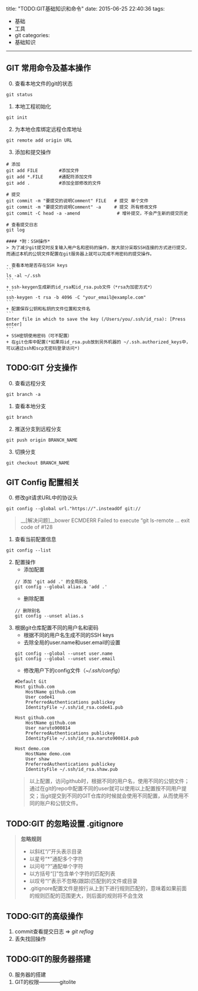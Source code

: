 title: "TODO:GIT基础知识和命令"
date: 2015-06-25 22:40:36
tags:
- 基础
- 工具
- git
categories: 
- 基础知识
---

## GIT 常用命令及基本操作
0. 查看本地文件的git的状态
```
git status
```
1. 本地工程初始化
```
git init
```
2. 为本地仓库绑定远程仓库地址
```
git remote add origin URL
```
3. 添加和提交操作
```
# 添加
git add FILE        #添加文件
git add *.FILE      #通配符添加文件
git add .           #添加全部修改的文件

# 提交
git commit -m "要提交的说明Comment" FILE   # 提交 单个文件
git commit -m "要提交的说明Comment" -a     # 提交 所有修改文件
git commit -C head -a -amend              # 增补提交，不会产生新的提交历史

# 查看提交日志
git log
```

    #### *附：SSH操作*
    > 为了减少git提交时反复输入用户名和密码的操作，故大部分采取SSH连接的方式进行提交，而通过本机的公钥文件配置在git服务器上就可以完成不用密码的提交操作。

    - 查看本地是否存在SSH keys
    ```
    ls -al ~/.ssh
    ```
    + ssh-keygen生成新的id_rsa和id_rsa.pub文件（*rsa为加密方式*）
    ```
    ssh-keygen -t rsa -b 4096 -C "your_email@example.com"
    ```
    + 配置保存公钥和私钥的文件位置和文件名
    ```
    Enter file in which to save the key (/Users/you/.ssh/id_rsa): [Press enter]
    ```
    + SSH密钥使用密码（可不配置）
    + 在git仓库中配置(*如果将id_rsa.pub放到另外机器的 ~/.ssh.authorized_keys中，可以通过ssh和scp无密码登录访问*)


## TODO:GIT 分支操作
0. 查看远程分支
```
git branch -a
```
1. 查看本地分支
```
git branch
```
2. 推送分支到远程分支
```
git push origin BRANCH_NAME
```
3. 切换分支
```
git checkout BRANCH_NAME
```


## GIT Config 配置相关
0. 修改git请求URL中的协议头
```
git config --global url."https://".insteadOf git://
```
 > __[解决问题]__bower ECMDERR Failed to execute “git ls-remote ... exit code of #128

1. 查看当前配置信息
```
git config --list
```
2. 配置操作
    - 添加配置
    ```
    // 添加 'git add .' 的全局别名
    git config --global alias.a 'add .'
    ```
    - 删除配置
    ```
    // 删除别名
    git config --unset alias.s
    ```
3. 根据git仓库配置不同的用户名和密码
    - 根据不同的用户名生成不同的SSH keys
    - 去除全局的user.name和user.email的设置
    ```
    git config --global --unset user.name
    git config --global --unset user.email
    ```
    - 修改用户下的config文件（*\~/.ssh/config*）
    ```
    #Default Git
    Host github.com
        HostName github.com
        User code41
        PreferredAuthentications publickey
        IdentityFile ~/.ssh/id_rsa.code41.pub

    Host github.com
        HostName github.com
        User naruto900814
        PreferredAuthentications publickey
        IdentityFile ~/.ssh/id_rsa.naruto900814.pub

    Host demo.com
        HostName demo.com
        User shaw
        PreferredAuthentications publickey
        IdentityFile ~/.ssh/id_rsa.shaw.pub
    ```
    > 以上配置，访问github时，根据不同的用户名，使用不同的公钥文件；通过在git的repo中配置不同的user就可以使用以上配置按不同用户提交；当git提交到不同的GIT仓库的时候就会使用不同配置，从而使用不同的账户和公钥文件。

## TODO:GIT 的忽略设置 __.gitignore__
>__忽略规则__
>* 以斜杠“/”开头表示目录
>* 以星号“*”通配多个字符
>* 以问号“?”通配单个字符
>* 以方括号“[]”包含单个字符的匹配列表
>* 以叹号“!”表示不忽略(跟踪)匹配到的文件或目录
>* .gitignore配置文件是按行从上到下进行规则匹配的，意味着如果前面的规则匹配的范围更大，则后面的规则将不会生效

## TODO:GIT的高级操作
1. commit查看提交日志 => *git reflog*
2. 丢失找回操作

## TODO:GIT的服务器搭建
0. 服务器的搭建
1. GIT的权限————gitolite